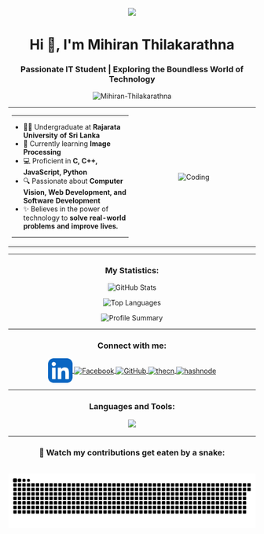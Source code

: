 <p align="center">
  <img src="https://github.com/7oSkaaa/7oSkaaa/blob/main/Images/about_me.gif?raw=true" width="100px">
</p>

<h1 align="center">Hi 👋, I'm Mihiran Thilakarathna</h1>
<h3 align="center">Passionate IT Student | Exploring the Boundless World of Technology</h3>

<p align="center">
  <img src="https://komarev.com/ghpvc/?username=Mihiran-Thilakarathna&label=Profile%20views&color=0e75b6&style=flat" alt="Mihiran-Thilakarathna" />
</p>

<table align="center">
<tr border="none">  
<td width="50%" align="left">

---

- 🧑‍🎓 Undergraduate at **Rajarata University of Sri Lanka**
- 🌱 Currently learning **Image Processing**
- 💻 Proficient in **C, C++, JavaScript, Python**
- 🔍 Passionate about **Computer Vision, Web Development, and Software Development**
- ✨ Believes in the power of technology to **solve real-world problems and improve lives.**

---

</td>
<td width="50%" align="center">
  <img align="center" alt="Coding" width="450" src="https://repository-images.githubusercontent.com/588181932/e36ec678-7984-4cdd-8e4c-a3932772ff8e">
</td>
</tr>
</table>

---

<h3 align="center">My Statistics:</h3>

<p align="center">
  <img src="https://github-readme-stats.vercel.app/api?username=Mihiran-Thilakarathna&show_icons=true&theme=tokyonight" alt="GitHub Stats" />
</p>

<p align="center">
 <img src="https://github-readme-stats.vercel.app/api/top-langs/?username=Mihiran-Thilakarathna&layout=compact&theme=tokyonight" alt="Top Languages" />

</p>

<p align="center">
  <img src="https://github-profile-summary-cards.vercel.app/api/cards/profile-details?username=Mihiran-Thilakarathna&theme=tokyonight" alt="Profile Summary" />
</p>

---

<h3 align="center">Connect with me:</h3>
<p align="center">
  <a href="https://www.linkedin.com/in/mihiran-thilakarathna-9478302a8" target="blank">
    <img align="center" src="https://github.com/tandpfun/skill-icons/blob/main/icons/LinkedIn.svg" alt="LinkedIn" height="50" width="50" />
  </a>
  
  <a href="https://www.facebook.com/share/1F9v3MWQih/" target="_blank">
    <img align="center" src="https://upload.wikimedia.org/wikipedia/commons/5/51/Facebook_f_logo_%282019%29.svg" alt="Facebook" height="50" width="50" />
  </a>

  <a href="https://github.com/Mihiran-Thilakarathna" target="_blank">
    <img align="center" src="https://upload.wikimedia.org/wikipedia/commons/9/91/Octicons-mark-github.svg" alt="GitHub" height="50" width="50" />
  </a> 
    
  <a href="https://www.thecn.com/MT1347" target="blank">
    <img align="center" src="https://www.thecn.com/img/com/icon/home-cn-logo-s.png.w128h128.jpg" alt="thecn" height="50" width="50" />
  </a>  

  <a href="https://codecrazeteam.blogspot.com/" target="blank">
    <img align="center" src="https://user-images.githubusercontent.com/88904952/234982196-562aea17-5532-4550-8c08-1c7cb994a541.png" alt="hashnode" height="50" width="50" />
  </a>
</p>

---

<h3 align="center">Languages and Tools:</h3>
<p align="center"> 
     <img src="https://skillicons.dev/icons?i=c,cpp,css,anaconda,flutter,androidstudio,dotnet,mysql,postgresql,git,mongodb,github,html,java,js,nodejs,py,react,bootstrap,pycharm,vscode,php,python,phpstorm,androidstudio=14" />
</p>

---

<h3 align="center">🐍 Watch my contributions get eaten by a snake:</h3>

<div align="center">
  <br>
  <img alt="snake eating my contributions" src="https://raw.githubusercontent.com/codediaz/codediaz/output/github-contribution-grid-snake.svg" />
  <br/>
</div>

